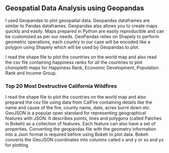 ## Geospatial Data Analysis using Geopandas

I used Geopandas to plot geospatial data. Geopandas dataframes are similar to Pandas dataframes. Geopandas also allows you to create maps quickly and easily. Maps prepared in Python are easily reproducible and can be customized as per our needs. GeoPandas relies on Shapely to perform geometric operations, each country in our case will be encoded like a polygon using Shapely which will be used by Geopandas to plot.

I read the shape file to plot the countries on the world map and also read the csv file containing happiness ranks for all the countries to plot choropleth maps for Happiness Rank, Economic Development, Population Rank and Income Group. 

### Top 20 Most Destructive California Wildfires
I read the shape file to plot the countries on the world map and also prepared the csv file using data from CalFire containing details like the name and cause of the fire, county name, date, acres burnt down etc.
GeoJSON is a popular open standard for representing geographical features with JSON. It describes points, lines and polygons (called Patches in Bokeh) as a collection of features. Each feature can also have a set of properties. Converting the geopandas file with the geometry information into a Json format is required before using Bokeh to plot data. Bokeh converts the GeoJSON coordinates into columns called x and y or xs and ys for plotting.
